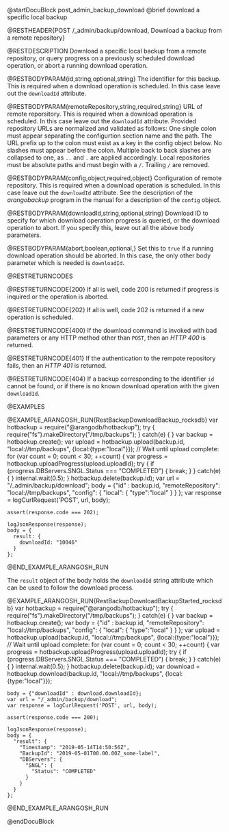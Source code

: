 @startDocuBlock post_admin_backup_download
@brief download a specific local backup

@RESTHEADER{POST /_admin/backup/download, Download a backup from a remote repository}

@RESTDESCRIPTION
Download a specific local backup from a remote repository, or query
progress on a previously scheduled download operation, or abort
a running download operation.

@RESTBODYPARAM{id,string,optional,string}
The identifier for this backup. This is required when a download
operation is scheduled. In this case leave out the `downloadId`
attribute.

@RESTBODYPARAM{remoteRepository,string,required,string}
URL of remote reporsitory. This is required when a download
operation is scheduled. In this case leave out the `downloadId`
attribute. Provided repository URLs are normalized and validated as follows: One single colon must appear separating the configurtion section name and the path. The URL prefix up to the colon must exist as a key in the config object below. No slashes must appear before the colon. Multiple back to back slashes are collapsed to one, as `..` and `.` are applied accordingly. Local repositories must be absolute paths and must begin with a `/`. Trailing `/` are removed.

@RESTBODYPARAM{config,object,required,object}
Configuration of remote repository. This is required when a download
operation is scheduled. In this case leave out the `downloadId`
attribute. See the description of the _arangobackup_ program in the manual
for a description of the `config` object.

@RESTBODYPARAM{downloadId,string,optional,string}
Download ID to specify for which download operation progress is queried, or
the download operation to abort.
If you specify this, leave out all the above body parameters.

@RESTBODYPARAM{abort,boolean,optional,}
Set this to `true` if a running download operation should be aborted. In
this case, the only other body parameter which is needed is `downloadId`.

@RESTRETURNCODES

@RESTRETURNCODE{200}
If all is well, code 200 is returned if progress is inquired or the
operation is aborted.

@RESTRETURNCODE{202}
If all is well, code 202 is returned if a new operation is scheduled.

@RESTRETURNCODE{400}
If the download command is invoked with bad parameters or any HTTP
method other than `POST`, then an *HTTP 400* is returned.

@RESTRETURNCODE{401}
If the authentication to the rempote repository fails, then an *HTTP
401* is returned.

@RESTRETURNCODE{404}
If a backup corresponding to the identifier `id`  cannot be found, or if
there is no known download operation with the given `downloadId`.

@EXAMPLES

@EXAMPLE_ARANGOSH_RUN{RestBackupDownloadBackup_rocksdb}
    var hotbackup = require("@arangodb/hotbackup");
    try {
      require("fs").makeDirectory("/tmp/backups");
    } catch(e) {
    }
    var backup = hotbackup.create();
    var upload = hotbackup.upload(backup.id, "local://tmp/backups",
                                  {local:{type:"local"}});
    // Wait until upload complete:
    for (var count = 0; count < 30; ++count) {
      var progress = hotbackup.uploadProgress(upload.uploadId);
      try {
        if (progress.DBServers.SNGL.Status === "COMPLETED") {
          break;
        }
      } catch(e) {
      }
      internal.wait(0.5);
    }
    hotbackup.delete(backup.id);
    var url = "/_admin/backup/download";
    body = {"id" : backup.id,
            "remoteRepository": "local://tmp/backups",
            "config": {
              "local": {
                "type":"local"
              }
            }
           };
    var response = logCurlRequest('POST', url, body);

    assert(response.code === 202);

    logJsonResponse(response);
    body = {
      result: {
        downloadId: "10046"
      }
    };
@END_EXAMPLE_ARANGOSH_RUN

The `result` object of the body holds the `downloadId` string attribute which can be used to follow the download process.

@EXAMPLE_ARANGOSH_RUN{RestBackupDownloadBackupStarted_rocksdb}
    var hotbackup = require("@arangodb/hotbackup");
    try {
      require("fs").makeDirectory("/tmp/backups");
    } catch(e) {
    }
    var backup = hotbackup.create();
    var body = {"id" : backup.id,
                "remoteRepository": "local://tmp/backups",
                "config": {
                  "local": {
                    "type":"local"
                  }
                }
               };
    var upload = hotbackup.upload(backup.id, "local://tmp/backups",
                                  {local:{type:"local"}});
    // Wait until upload complete:
    for (var count = 0; count < 30; ++count) {
      var progress = hotbackup.uploadProgress(upload.uploadId);
      try {
        if (progress.DBServers.SNGL.Status === "COMPLETED") {
          break;
        }
      } catch(e) {
      }
      internal.wait(0.5);
    }
    hotbackup.delete(backup.id);
    var download = hotbackup.download(backup.id, "local://tmp/backups",
                                      {local:{type:"local"}});

    body = {"downloadId" : download.downloadId};
    var url = "/_admin/backup/download";
    var response = logCurlRequest('POST', url, body);

    assert(response.code === 200);

    logJsonResponse(response);
    body = {
      "result": {
        "Timestamp": "2019-05-14T14:50:56Z",
        "BackupId": "2019-05-01T00.00.00Z_some-label",
        "DBServers": {
          "SNGL": {
            "Status": "COMPLETED"
          }
        }
      }
    };
@END_EXAMPLE_ARANGOSH_RUN

@endDocuBlock
